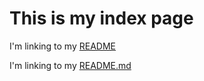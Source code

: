 # This is my index page

I'm linking to my [README](readme)

I'm linking to my [README.md](readme.md)
